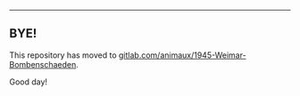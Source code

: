 ----
BYE!
----

This repository has moved to [gitlab.com/animaux/1945-Weimar-Bombenschaeden](https://gitlab.com/animaux/1945-Weimar-Bombenschaeden).

Good day!